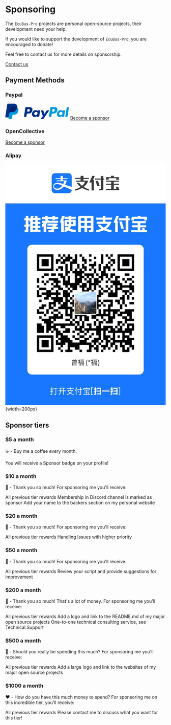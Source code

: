 # Sponsoring

The `EcuBus-Pro` projects are personal open-source projects, their development need your help.

If you would like to support the development of `EcuBus-Pro`, you are encouraged to donate!

Feel free to contact us for more details on sponsorship.

[Contact us](./contact.md)


## Payment Methods
### Paypal
![alt text](paypal.png)
[Become a sponsor](https://paypal.me/zengfrankie)




### OpenCollective
[Become a sponsor](https://opencollective.com/ecubus)

### Alipay
![alipay](alipay.jpg){width=200px}

## Sponsor tiers

### $5 a month
☕️ - Buy me a coffee every month.

You will receive a Sponsor badge on your profile!

### $10 a month
🙏 - Thank you so much! For sponsoring me you'll receive:

All previous tier rewards
Membership in Discord channel is marked as sponsor
Add your name to the backers section on my personal website

### $20 a month
🍨 - Thank you so much! For sponsoring me you'll receive:

All previous tier rewards
Handling Issues with higher priority

### $50 a month
🐹 - Thank you so much! For sponsoring me you'll receive:

All previous tier rewards
Review your script and provide suggestions for improvement

### $200 a month
🐴 - Thank you so much! That's a lot of money. For sponsoring me you'll receive:

All previous tier rewards
Add a logo and link to the README.md of my major open source projects
One-to-one technical consulting service, see Technical Support

### $500 a month
🐬 - Should you really be spending this much? For sponsoring me you'll receive:

All previous tier rewards
Add a large logo and link to the websites of my major open source projects

### $1000 a month
❤️ - How do you have this much money to spend? For sponsoring me on this incredible tier, you'll receive:

All previous tier rewards
Please contact me to discuss what you want for this tier!